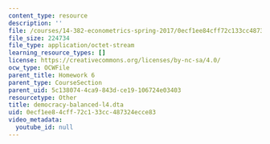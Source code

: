 ```yaml
---
content_type: resource
description: ''
file: /courses/14-382-econometrics-spring-2017/0ecf1ee84cff72c133cc487324ecce83_democracy-balanced-l4.dta
file_size: 224734
file_type: application/octet-stream
learning_resource_types: []
license: https://creativecommons.org/licenses/by-nc-sa/4.0/
ocw_type: OCWFile
parent_title: Homework 6
parent_type: CourseSection
parent_uid: 5c138074-4ca9-843d-ce19-106724e03403
resourcetype: Other
title: democracy-balanced-l4.dta
uid: 0ecf1ee8-4cff-72c1-33cc-487324ecce83
video_metadata:
  youtube_id: null
---
```

